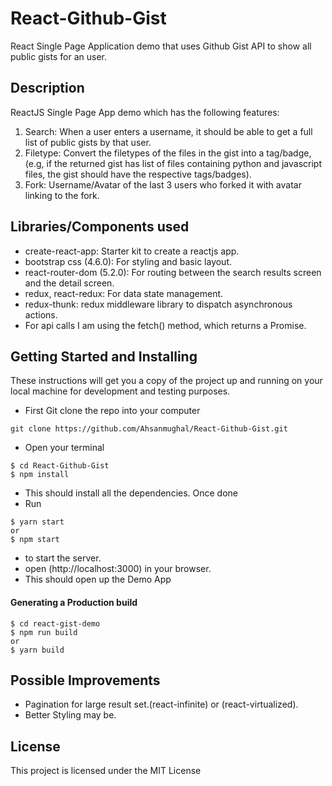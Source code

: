 # React-Github-Gist
React Single Page Application demo that uses Github Gist API to show all public gists for an user.

## Description
ReactJS Single Page App demo which has the following features:
1. Search: When a user enters a username, it should be able to get a full list of public gists by that user.
2. Filetype: Convert the filetypes of the files in the gist into a tag/badge, (e.g, if the returned gist has list of files containing python and javascript files, the gist should have the respective tags/badges). 
3. Fork: Username/Avatar of the last 3 users who forked it with avatar linking to the fork. 


## Libraries/Components used
* create-react-app: Starter kit to create a reactjs app.
* bootstrap css (4.6.0): For styling and basic layout.
* react-router-dom (5.2.0): For routing between the search results screen and the detail screen.
* redux, react-redux: For data state management.
* redux-thunk: redux middleware library to dispatch asynchronous actions.
* For api calls I am using the fetch() method, which returns a Promise.

## Getting Started and Installing
These instructions will get you a copy of the project up and running on your local machine for development and testing purposes. 

* First Git clone the repo into your computer
```
git clone https://github.com/Ahsanmughal/React-Github-Gist.git
```
* Open your terminal
```
$ cd React-Github-Gist
$ npm install
```
* This should install all the dependencies. Once done
* Run 
``` 
$ yarn start
or
$ npm start
```
* to start the server.
* open (http://localhost:3000) in your browser. 
* This should open up the Demo App

#### Generating a Production build
```
$ cd react-gist-demo
$ npm run build
or
$ yarn build
```

## Possible Improvements
* Pagination for large result set.(react-infinite) or (react-virtualized).
* Better Styling may be.


## License
This project is licensed under the MIT License
